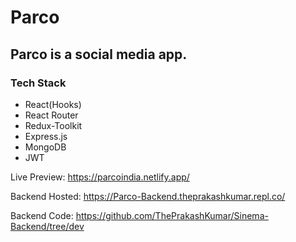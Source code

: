 # Parco

## Parco is a social media app.

### Tech Stack

-   React(Hooks)
-   React Router
-   Redux-Toolkit
-   Express.js
-   MongoDB
-   JWT

Live Preview: https://parcoindia.netlify.app/

Backend Hosted: https://Parco-Backend.theprakashkumar.repl.co/

Backend Code: https://github.com/ThePrakashKumar/Sinema-Backend/tree/dev

